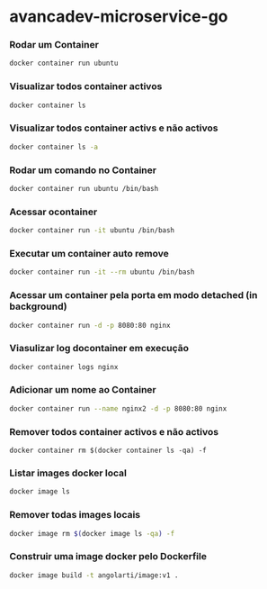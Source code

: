 # avancadev-microservice-go

### Rodar um Container
```bash
docker container run ubuntu
```

### Visualizar todos container activos
```bash
docker container ls
```

### Visualizar todos container activs e não activos
```bash
docker container ls -a
```

### Rodar um comando no Container
```bash
docker container run ubuntu /bin/bash
```
### Acessar ocontainer
```bash
docker container run -it ubuntu /bin/bash
```

### Executar um container auto remove
```bash
docker container run -it --rm ubuntu /bin/bash
```

### Acessar um container pela porta em modo detached (in background)
```bash
docker container run -d -p 8080:80 nginx
```

### Viasulizar log docontainer em execução
```bash
docker container logs nginx
```

### Adicionar um nome ao Container
```bash
docker container run --name nginx2 -d -p 8080:80 nginx
```

### Remover todos container activos e não activos
```
docker container rm $(docker container ls -qa) -f
```

### Listar images docker local
```bash
docker image ls
```

### Remover todas images locais
```bash
docker image rm $(docker image ls -qa) -f
```

### Construir uma image docker pelo Dockerfile
```bash
docker image build -t angolarti/image:v1 .
```
